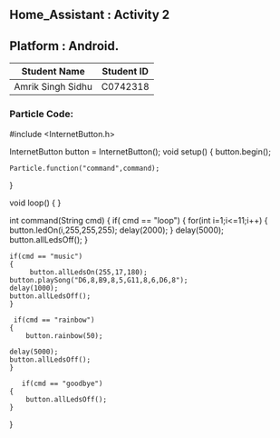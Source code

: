 ## Home_Assistant : Activity 2
## Platform : Android.

Student Name  | Student ID
------------- | -------------
Amrik Singh Sidhu  | C0742318

### Particle Code:

#include <InternetButton.h>

InternetButton button = InternetButton();
void setup() {
    button.begin();
    
    Particle.function("command",command);
   
}

void loop() {   }
    
  int command(String cmd)
{
    if( cmd == "loop")
    {
    for(int i=1;i<=11;i++)
    {
    button.ledOn(i,255,255,255);
    delay(2000);
    }
    delay(5000);
    button.allLedsOff();
    }
    
    if(cmd == "music")
    {
         button.allLedsOn(255,17,180);
    button.playSong("D6,8,B9,8,5,G11,8,6,D6,8");
    delay(1000);
    button.allLedsOff();
    }
    
     if(cmd == "rainbow")
    {
        button.rainbow(50);
    
    delay(5000);
    button.allLedsOff();
    }
    
       if(cmd == "goodbye")
    {
        button.allLedsOff();
    }
    
}

